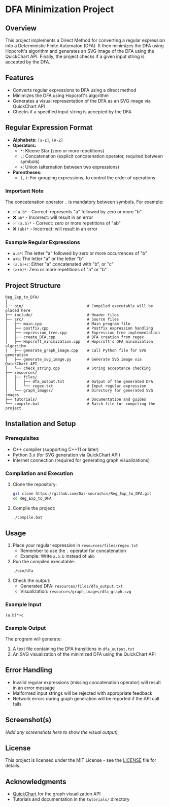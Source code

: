 # DFA Minimization Project

## Overview
This project implements a Direct Method for converting a regular expression into a Deterministic Finite Automaton (DFA). It then minimizes the DFA using Hopcroft's algorithm and generates an SVG image of the DFA using the QuickChart API. Finally, the project checks if a given input string is accepted by the DFA.

## Features
- Converts regular expressions to DFA using a direct method
- Minimizes the DFA using Hopcroft's algorithm
- Generates a visual representation of the DFA as an SVG image via QuickChart API
- Checks if a specified input string is accepted by the DFA

## Regular Expression Format
- **Alphabets:** `[a-z]`, `[A-Z]`
- **Operators:**
  - `*`: Kleene Star (zero or more repetitions)
  - `.`: Concatenation (explicit concatenation operator, required between symbols)
  - `+`: Union (alternation between two expressions)
- **Parentheses:**
  - `(`, `)`: For grouping expressions, to control the order of operations

### Important Note
The concatenation operator `.` is mandatory between symbols. For example:
- ✅ `a.b*` - Correct: represents "a" followed by zero or more "b"
- ❌ `ab*` - Incorrect: will result in an error
- ✅ `(a.b)*` - Correct: zero or more repetitions of "ab"
- ❌ `(ab)*` - Incorrect: will result in an error

### Example Regular Expressions
- `a.b*`: The letter "a" followed by zero or more occurrences of "b"
- `a+b`: The letter "a" or the letter "b"
- `(a.b)+c`: Either "a" concatenated with "b", or "c"
- `(a+b)*`: Zero or more repetitions of "a" or "b"

## Project Structure
```
Reg_Exp_to_DFA/
│
├── bin/                            # Compiled executable will be placed here
├── include/                        # Header files
├── src/                            # Source files
│   ├── main.cpp                    # Main program file
│   ├── postfix.cpp                 # Postfix expression handling
│   ├── expression_tree.cpp         # Expression tree implementation
│   ├── create_DFA.cpp              # DFA creation from regex
│   ├── Hopcroft_minimization.cpp   # Hopcroft's DFA minimization algorithm
│   ├── generate_graph_image.cpp    # Call Python file for SVG generation
│   ├── generate_svg_image.py       # Generate SVG image via QuickChart API
│   └── check_string.cpp            # String acceptance checking
├── resources/
│   ├── files/
│   │   ├── dfa_output.txt          # Output of the generated DFA
│   │   └── regex.txt               # Input regular expression
│   └── graph_images/               # Directory for generated SVG images
├── tutorials/                      # Documentation and guides
└── compile.bat                     # Batch file for compiling the project
```

## Installation and Setup

### Prerequisites
- C++ compiler (supporting C++11 or later)
- Python 3.x (for SVG generation via QuickChart API)
- Internet connection (required for generating graph visualizations)

### Compilation and Execution
1. Clone the repository:
   ```bash
   git clone https://github.com/Das-sourashis/Reg_Exp_to_DFA.git
   cd Reg_Exp_to_DFA
   ```

2. Compile the project:
   ```bash
   ./compile.bat
   ```

## Usage

1. Place your regular expression in `resources/files/regex.txt`
   - Remember to use the `.` operator for concatenation
   - Example: Write `a.b.b` instead of `abb`
2. Run the compiled executable:
   ```bash
   ./bin/dfa
   ```
3. Check the output:
   - Generated DFA: `resources/files/dfa_output.txt`
   - Visualization: `resources/graph_images/dfa_graph.svg`

### Example Input
```
(a.b)*+c
```

### Example Output
The program will generate:
1. A text file containing the DFA transitions in `dfa_output.txt`
2. An SVG visualization of the minimized DFA using the QuickChart API

## Error Handling
- Invalid regular expressions (missing concatenation operator) will result in an error message
- Malformed input strings will be rejected with appropriate feedback
- Network errors during graph generation will be reported if the API call fails

## Screenshot(s)

_(Add any screenshots here to show the visual output)_


## License
This project is licensed under the MIT License - see the [LICENSE](LICENSE) file for details.

## Acknowledgments
- [QuickChart](https://quickchart.io) for the graph visualization API
- Tutorials and documentation in the `tutorials/` directory